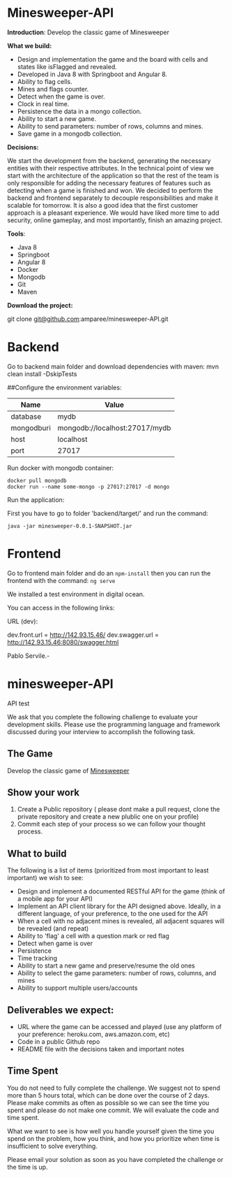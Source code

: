 # Minesweeper-API

**Introduction**:
Develop the classic game of Minesweeper

**What we build:**

 - Design and implementation the game and the board with cells and states like isFlagged and revealed. 
  - Developed in Java 8 with Springboot and Angular 8. 
  - Ability to flag cells. 
  - Mines and flags counter. 
  - Detect when the game is over. 
  - Clock in real time.
  - Persistence the data in a mongo collection. 
  - Ability to start a new game. 
  - Ability to send parameters: number of rows, columns and mines.
  - Save game in a mongodb collection.

**Decisions:**

We start the development from the backend, generating the necessary entities with their respective attributes.
In the technical point of view we start with the architecture of the application so that the rest of the team is only responsible for adding the necessary features of features such as detecting when a game is finished and won.
We decided to perform the backend and frontend separately to decouple responsibilities and make it scalable for tomorrow.
It is also a good idea that the first customer approach is a pleasant experience.
We would have liked more time to add security, online gameplay, and most importantly, finish an amazing project.

**Tools**:

 - Java 8
 - Springboot 
 - Angular 8
 - Docker
 - Mongodb
 - Git
 - Maven


**Download the project:**

git clone git@github.com:amparee/minesweeper-API.git

# Backend

Go to backend main folder and download dependencies with maven:
mvn clean install -DskipTests

##Configure the environment variables:

|Name            |Value 
|----------------|-------------------------------
|database|mydb
|mongodburi|mongodb://localhost:27017/mydb
|host|localhost
|port|27017

Run docker with mongodb container:

    docker pull mongodb
    docker run --name some-mongo -p 27017:27017 -d mongo

Run the application:

First you have to go to folder 'backend/target/' and run the command:

    java -jar minesweeper-0.0.1-SNAPSHOT.jar

# Frontend

Go to frontend main folder and do an `npm-install`
then you can run the frontend with the command: `ng serve`

We installed a test environment in digital ocean.

You can access in the following links:

URL (dev):

dev.front.url = http://142.93.15.46/
dev.swagger.url = http://142.93.15.46:8080/swagger.html


Pablo Servile.-






# minesweeper-API
API test

We ask that you complete the following challenge to evaluate your development skills. Please use the programming language and framework discussed during your interview to accomplish the following task.

## The Game
Develop the classic game of [Minesweeper](https://en.wikipedia.org/wiki/Minesweeper_(video_game))

## Show your work

1.  Create a Public repository ( please dont make a pull request, clone the private repository and create a new plublic one on your profile)
2.  Commit each step of your process so we can follow your thought process.

## What to build
The following is a list of items (prioritized from most important to least important) we wish to see:
* Design and implement  a documented RESTful API for the game (think of a mobile app for your API)
* Implement an API client library for the API designed above. Ideally, in a different language, of your preference, to the one used for the API
* When a cell with no adjacent mines is revealed, all adjacent squares will be revealed (and repeat)
* Ability to 'flag' a cell with a question mark or red flag
* Detect when game is over
* Persistence
* Time tracking
* Ability to start a new game and preserve/resume the old ones
* Ability to select the game parameters: number of rows, columns, and mines
* Ability to support multiple users/accounts
 
## Deliverables we expect:
* URL where the game can be accessed and played (use any platform of your preference: heroku.com, aws.amazon.com, etc)
* Code in a public Github repo
* README file with the decisions taken and important notes

## Time Spent
You do not need to fully complete the challenge. We suggest not to spend more than 5 hours total, which can be done over the course of 2 days.  Please make commits as often as possible so we can see the time you spent and please do not make one commit.  We will evaluate the code and time spent.
 
What we want to see is how well you handle yourself given the time you spend on the problem, how you think, and how you prioritize when time is insufficient to solve everything.

Please email your solution as soon as you have completed the challenge or the time is up.
